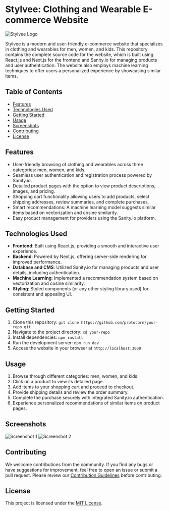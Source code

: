 # Stylvee: Clothing and Wearable E-commerce Website

![Stylvee Logo](https://main.divhf1lph4xju.amplifyapp.com/stylvee_logo.jpeg)

Stylvee is a modern and user-friendly e-commerce website that specializes in clothing and wearables for men, women, and kids. This repository contains the complete source code for the website, which is built using React.js and Next.js for the frontend and Sanity.io for managing products and user authentication. The website also employs machine learning techniques to offer users a personalized experience by showcasing similar items.

## Table of Contents
- [Features](#features)
- [Technologies Used](#technologies-used)
- [Getting Started](#getting-started)
- [Usage](#usage)
- [Screenshots](#screenshots)
- [Contributing](#contributing)
- [License](#license)

## Features
- User-friendly browsing of clothing and wearables across three categories: men, women, and kids.
- Seamless user authentication and registration process powered by Sanity.io.
- Detailed product pages with the option to view product descriptions, images, and pricing.
- Shopping cart functionality allowing users to add products, select shipping addresses, review summaries, and complete purchases.
- Smart recommendations: A machine learning model suggests similar items based on vectorization and cosine similarity.
- Easy product management for providers using the Sanity.io platform.

## Technologies Used
- **Frontend**: Built using React.js, providing a smooth and interactive user experience.
- **Backend**: Powered by Next.js, offering server-side rendering for improved performance.
- **Database and CMS**: Utilized Sanity.io for managing products and user details, including authentication.
- **Machine Learning**: Implemented a recommendation system based on vectorization and cosine similarity.
- **Styling**: Styled components (or any other styling library used) for consistent and appealing UI.

## Getting Started
1. Clone this repository: `git clone https://github.com/protocorn/your-repo.git`
2. Navigate to the project directory: `cd your-repo`
3. Install dependencies: `npm install`
4. Run the development server: `npm run dev`
5. Access the website in your browser at `http://localhost:3000`

## Usage
1. Browse through different categories: men, women, and kids.
2. Click on a product to view its detailed page.
3. Add items to your shopping cart and proceed to checkout.
4. Provide shipping details and review the order summary.
5. Complete the purchase securely with integrated Sanity.io authentication.
6. Experience personalized recommendations of similar items on product pages.

## Screenshots
![Screenshot 1](path-to-screenshot-1.png)
![Screenshot 2](path-to-screenshot-2.png)

## Contributing
We welcome contributions from the community. If you find any bugs or have suggestions for improvement, feel free to open an issue or submit a pull request. Please review our [Contribution Guidelines](CONTRIBUTING.md) before contributing.

## License
This project is licensed under the [MIT License](LICENSE).
